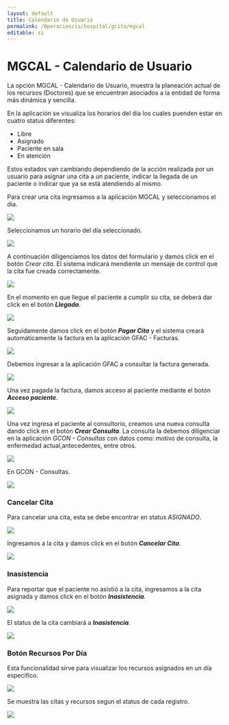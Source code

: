```yaml
---
layout: default
title: Calendario de Usuario
permalink: /Operacion/is/hospital/gcita/mgcal
editable: si
---
```


# MGCAL - Calendario de Usuario


La opción MGCAL - Calendario de Usuario, muestra la planeación actual de los recursos (Doctores) que se encuentran asociados a la entidad de forma más dinámica y sencilla.  

En la aplicación se visualiza los horarios del día los cuales puenden estar en cuatro status diferentes:  

* Libre  
* Asignado  
* Paciente en sala  
* En atención  

Estos estados van cambiando dependiendo de la acción realizada por un usuario para asignar una cita a un paciente, indicar la llegada de un paciente o indicar que ya se está atendiendo al mismo.  

Para crear una cita ingresamos a la aplicación MGCAL y seleccionamos el dia.  

![](mgcal1.png)

Seleccionamos un horario del día seleccionado.  

![](mgcal2.png)

A continuación diligenciamos los datos del formulario y damos click en el botón _Crear cita_. El sistema indicará mendiente un mensaje de control que la cita fue creada correctamente.  

![](mgcal3.png)

En el momento en que llegue el paciente a cumplir su cita, se deberá dar click en el botón **_Llegada_**.  

![](mgcal4.png)

Seguidamente damos click en el botón **_Pagar Cita_** y el sistema creará automáticamente la factura en la aplicación GFAC - Facturas.  

![](mgcal5.png)

Debemos ingresar a la aplicación GFAC a consultar la factura generada.  

![](mgcal6.png)

Una vez pagada la factura, damos acceso al paciente mediante el botón **_Acceso paciente_**.  

![](mgcal7.png)

Una vez ingresa el paciente al consultorio, creamos una nueva consulta dando click en el botón **_Crear Consulta_**. La consulta la debemos diligenciar en la aplicación _GCON - Consultas_ con datos como: motivo de consulta, la enfermedad actual,antecedentes, entre otros.

![](mgcal8.png)

En GCON - Consultas.  

![](mgcal9.png)

### Cancelar Cita

Para cancelar una cita, esta se debe encontrar en status _ASIGNADO_.  

![](mgcal10.png)

Ingresamos a la cita y damos click en el botón **_Cancelar Cita_**.  

![](mgcal11.png)

### Inasistencia 

Para reportar que el paciente no asistió a la cita, ingresamos a la cita asignada y damos click en el botón **_Inasistencia_**.  

![](mgcal12.png)

El status de la cita cambiará a **_Inasistencia_**.  

![](mgcal13.png)

### Botón Recursos Por Día

 Esta funcionalidad sirve para visualizar los recursos asignados en un día especifico.
 
 ![](mgcal15.png)
 
 Se muestra las citas y recursos segun el status de cada registro.
 
  ![](mgcal14.png) 
 
 
 
 
